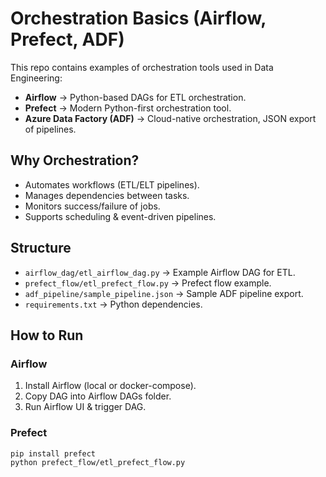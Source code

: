# Orchestration Basics (Airflow, Prefect, ADF)

This repo contains examples of orchestration tools used in Data Engineering:
- **Airflow** → Python-based DAGs for ETL orchestration.
- **Prefect** → Modern Python-first orchestration tool.
- **Azure Data Factory (ADF)** → Cloud-native orchestration, JSON export of pipelines.

## Why Orchestration?
- Automates workflows (ETL/ELT pipelines).
- Manages dependencies between tasks.
- Monitors success/failure of jobs.
- Supports scheduling & event-driven pipelines.

## Structure
- `airflow_dag/etl_airflow_dag.py` → Example Airflow DAG for ETL.
- `prefect_flow/etl_prefect_flow.py` → Prefect flow example.
- `adf_pipeline/sample_pipeline.json` → Sample ADF pipeline export.
- `requirements.txt` → Python dependencies.

## How to Run
### Airflow
1. Install Airflow (local or docker-compose).
2. Copy DAG into Airflow DAGs folder.
3. Run Airflow UI & trigger DAG.

### Prefect
```bash
pip install prefect
python prefect_flow/etl_prefect_flow.py
